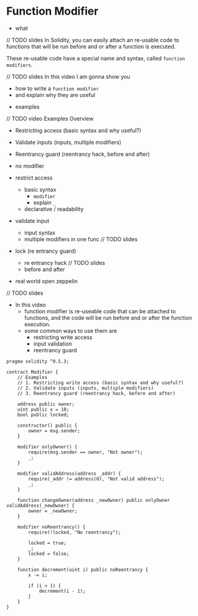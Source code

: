 # Function Modifier

- what

// TODO slides
In Solidity, you can easily attach an re-usable code to functions that will be run before and or after a function is executed.

These re-usable code have a special name and syntax, called `function modifiers`.

// TODO slides
In this video I am gonna show you

- how to write a `function modifier`
- and explain why they are useful

* examples

// TODO video
Examples Overview

- Restricting access (basic syntax and why useful?)
- Validate inputs (inputs, multiple modifiers)
- Reentrancy guard (reentrancy hack, before and after)

- no modifier
- restrict access
  - basic syntax
    - `modifier`
    - explain `_`
  - declarative / readability
- validate input
  - input syntax
  - multiple modifiers in one func
    // TODO slides
- lock (re entrancy guard)
  - re entrancy hack
    // TODO slides
  - before and after
- real world open zeppelin

// TODO slides

- In this video
  - function modifier is re-useable code that can be attached to functions, and the code will be run before and or after the function execution.
  - some common ways to use them are
    - restricting write access
    - input validation
    - reentrancy guard

```
pragma solidity ^0.5.3;

contract Modifier {
    // Examples
    // 1. Restricting write access (basic syntax and why useful?)
    // 2. Validate inputs (inputs, multiple modifiers)
    // 3. Reentrancy guard (reentrancy hack, before and after)

    address public owner;
    uint public x = 10;
    bool public locked;

    constructor() public {
        owner = msg.sender;
    }

    modifier onlyOwner() {
        require(msg.sender == owner, "Not owner");
        _;
    }

    modifier validAddress(address _addr) {
        require(_addr != address(0), "Not valid address");
        _;
    }

    function changeOwner(address _newOwner) public onlyOwner validAddress(_newOwner) {
        owner = _newOwner;
    }

    modifier noReentrancy() {
        require(!locked, "No reentrancy");

        locked = true;
        _;
        locked = false;
    }

    function decrement(uint i) public noReentrancy {
        x -= i;

        if (i > 1) {
            decrement(i - 1);
        }
    }
}
```
